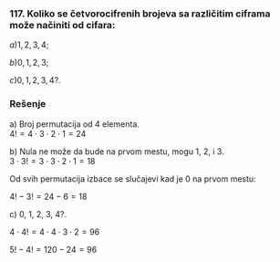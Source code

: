### 117. Koliko se četvorocifrenih brojeva sa različitim ciframa može načiniti od cifara: 

$a) 1, 2, 3, 4;$ 

$b) 0, 1, 2, 3;$

$c) 0, 1, 2, 3, 4?.$

### Rešenje

a) Broj permutacija od 4 elementa.<br>
$4! = 4 \cdot 3 \cdot 2 \cdot 1 = 24$

b) Nula ne može da bude na prvom mestu, mogu 1, 2, i 3.<br>
$3 \cdot 3! = 3 \cdot 3 \cdot 2 \cdot 1 = 18$ 

Od svih permutacija izbace se slučajevi kad je 0 na prvom mestu:

$4! - 3! = 24 - 6 = 18$ 

c) 0, 1, 2, 3, 4?.

$4 \cdot 4! = 4 \cdot 4 \cdot 3 \cdot 2 = 96$

$5! - 4! = 120 - 24 = 96$ 